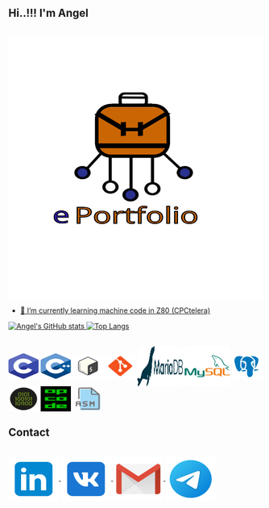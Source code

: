 ## Hi..!!! I'm Angel


<div style="display: inline_block"><br>
    <a href=" " target="_blank"><img align="center" alt="Angel-C" height="520" width="550" src="https://github.com/aggranadoss/aggranadoss/blob/main/Image/portfolio/eportfolio.svg">
</div>



- 🌱 I’m currently learning machine code in Z80 (CPCtelera)

![Angel's GitHub stats](https://github-readme-stats.vercel.app/api?username=aggranadoss&show_icons=true&theme=transparent) [![Top Langs](https://github-readme-stats.vercel.app/api/top-langs/?username=aggranadoss&layout=compact&show_icons=true&theme=transparent)](https://github.com/aggranadoss/github-readme-stats)

<div style="display: inline_block"><br>
  <img align="center" alt="Angel-C" height="50" width="60" src="https://github.com/aggranadoss/aggranadoss/blob/main/Image/c_language.svg">
  
  <img align="center" alt="Angel-CPP" height="50" width="60" src="https://github.com/aggranadoss/aggranadoss/blob/main/Image/cpp.svg">

  <img align="center" alt="Angel-CPP" height="50" width="60" src="https://github.com/aggranadoss/aggranadoss/blob/main/Image/bash.svg">
    
  <img align="center" alt="Angel-Git" height="50" width="60" src="https://github.com/aggranadoss/aggranadoss/blob/main/Image/git.svg">
  
  <img align="center" alt="Angel-MariaDB" height="80" width="90" src="https://github.com/aggranadoss/aggranadoss/blob/main/Image/mariadb.svg">
  
  <img align="center" alt="Angel-MySQL" height="80" width="90" src="https://github.com/aggranadoss/aggranadoss/blob/main/Image/mysql.svg">


  <img align="center" alt="Angel-PostgreeSQL" height="50" width="60" src="https://github.com/aggranadoss/aggranadoss/blob/main/Image/postgresql.svg">

  <img align="center" alt="Angel-Binary" height="50" width="60" src="https://github.com/aggranadoss/aggranadoss/blob/main/Image/binary.svg">

  <img align="center" alt="Angel-Opcode" height="50" width="60" src="https://github.com/aggranadoss/aggranadoss/blob/main/Image/opcode.png">

  <img align="center" alt="Angel-ASM" height="50" width="60" src="https://github.com/aggranadoss/aggranadoss/blob/main/Image/asm.png">

 [comment]: <> (<img align="center" alt="Angel-C" height="30" width="40" src="">) 

</div>

## Contact 

<div style="display: inline_block"><br>
    <a href="https://www.linkedin.com/in/angel-gustavo-granados-sumalave-012039244/" target="_blank"><img align="center" alt="Angel-C" height="90" width="100" src="https://github.com/aggranadoss/aggranadoss/blob/main/Image/social/linkedin.svg">
     <a href="https://vk.com/id709081919" target="_blank"><img align="center" alt="Angel-CPP" height="90" width="100" src="https://github.com/aggranadoss/aggranadoss/blob/main/Image/social/vk.svg">
      <a href="mailto:angelgustavo.gs@gmail.com" target="_blank"><img align="center" alt="Angel-CPP" height="90" width="100" src="https://github.com/aggranadoss/aggranadoss/blob/main/Image/social/gmail.svg">
      <a href="https://t.me/granadosangel" target="_blank"><img align="center" alt="Angel-CPP" height="90" width="100" src="https://github.com/aggranadoss/aggranadoss/blob/main/Image/social/telegram.svg">
</div>


  
